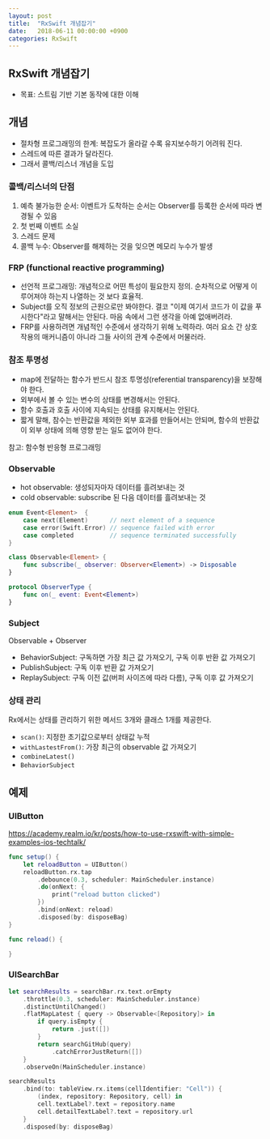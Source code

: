 ```yaml
---
layout: post
title:  "RxSwift 개념잡기"
date:   2018-06-11 00:00:00 +0900
categories: RxSwift
---
```


## RxSwift 개념잡기

* 목표: 스트림 기반 기본 동작에 대한 이해

## 개념
* 절차형 프로그래밍의 한계: 복잡도가 올라갈 수록 유지보수하기 어려워 진다.
* 스레드에 따른 결과가 달라진다.
* 그래서 콜백/리스너 개념을 도입

### 콜백/리스너의 단점

  1. 예측 불가능한 순서: 이벤트가 도착하는 순서는 Observer를 등록한 순서에 따라 변경될 수 있음
  2. 첫 번째 이벤트 소실
  3. 스레드 문제
  4. 콜백 누수: Observer를 해제하는 것을 잊으면 메모리 누수가 발생

### FRP (functional reactive programming)
* 선언적 프로그래밍: 개념적으로 어떤 특성이 필요한지 정의. 순차적으로 어떻게 이루어져야 하는지 나열하는 것 보다 효율적.
* Subject를 오직 정보의 근원으로만 봐야한다. 결코 "이제 여기서 코드가 이 값을 푸시한다"라고 말해서는 안된다. 마음 속에서 그런 생각을 아예 없애버려라.
* FRP를 사용하려면 개념적인 수준에서 생각하기 위해 노력하라. 여러 요소 간 상호작용의 매커니즘이 아니라 그들 사이의 관계 수준에서 머물러라.

### 참조 투명성
* map에 전달하는 함수가 반드시 참조 투명성(referential transparency)을 보장해야 한다.
* 외부에서 볼 수 있는 변수의 상태를 변경해서는 안된다.
* 함수 호출과 호출 사이에 지속되는 상태를 유지해서는 안된다.
* 짧게 말해, 참수는 반환값을 제외한 외부 효과를 만들어서는 안되며, 함수의 반환값이 외부 상태에 의해 영향 받는 일도 없어야 한다.

참고: 함수형 반응형 프로그래밍

### Observable
* hot observable: 생성되자마자 데이터를 흘려보내는 것
* cold observable: subscribe 된 다음 데이터를 흘려보내는 것

```swift
enum Event<Element>  {
    case next(Element)      // next element of a sequence
    case error(Swift.Error) // sequence failed with error
    case completed          // sequence terminated successfully
}

class Observable<Element> {
    func subscribe(_ observer: Observer<Element>) -> Disposable
}

protocol ObserverType {
    func on(_ event: Event<Element>)
}
```

### Subject
Observable + Observer
* BehaviorSubject: 구독하면 가장 최근 값 가져오기, 구독 이후 반환 값 가져오기
* PublishSubject: 구독 이후 반환 값 가져오기
* ReplaySubject: 구독 이전 값(버퍼 사이즈에 따라 다름), 구독 이후 값 가져오기


### 상태 관리
Rx에서는 상태를 관리하기 위한 메서드 3개와 클래스 1개를 제공한다.
* `scan()`: 지정한 초기값으로부터 상태값 누적
* `withLastestFrom()`: 가장 최근의 observable 값 가져오기
* `combineLatest()`
* `BehaviorSubject`


## 예제
### UIButton
https://academy.realm.io/kr/posts/how-to-use-rxswift-with-simple-examples-ios-techtalk/
```swift
func setup() {
    let reloadButton = UIButton()
    reloadButton.rx.tap
        .debounce(0.3, scheduler: MainScheduler.instance)
        .do(onNext: {
            print("reload button clicked")
        })
        .bind(onNext: reload)
        .disposed(by: disposeBag)
}

func reload() {

}
```

### UISearchBar
```swift
let searchResults = searchBar.rx.text.orEmpty
    .throttle(0.3, scheduler: MainScheduler.instance)
    .distinctUntilChanged()
    .flatMapLatest { query -> Observable<[Repository]> in
        if query.isEmpty {
            return .just([])
        }
        return searchGitHub(query)
            .catchErrorJustReturn([])
    }
    .observeOn(MainScheduler.instance)

searchResults
    .bind(to: tableView.rx.items(cellIdentifier: "Cell")) {
        (index, repository: Repository, cell) in
        cell.textLabel?.text = repository.name
        cell.detailTextLabel?.text = repository.url
    }
    .disposed(by: disposeBag)
```
